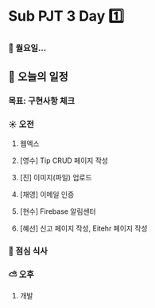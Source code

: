 # Sub PJT 3 Day :one:



### :imp: 월요일...



## :calendar: 오늘의 일정

### 목표: 구현사항 체크



### :sunny: 오전

1. 웹엑스

2. [영수] Tip CRUD 페이지 작성

3. [진] 이미지(파일) 업로드

4. [채영] 이메일 인증

5. [현수] Firebase 알림센터

6. [혜선] 신고 페이지 작성, Eitehr 페이지 작성

   

### :fork_and_knife: 점심 식사



### :partly_sunny: 오후

1. 개발

